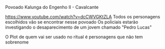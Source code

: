 Povoado Kalunga do Engenho II - Cavalcante

https://www.youtube.com/watch?v=dcCWVGKtZLA
Todos os personagens escolhidos vão se encontrar nesse povoado
Os policiais estarão investigando o desaparecimento de um jovem chamado "Pedro Lucas"

O Plot de quem vai ser usado no ritual é personagens que não tem sobrenome
